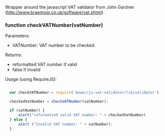 Wrapper around the javascript VAT validator from John Gardner (http://www.braemoor.co.uk/software/vat.shtml)

### function checkVATNumber(vatNumber)
Parameters:
  - VATNumber: VAT number to be checked.

Returns:
  - reformatted VAT number if valid
  - false if invalid


 Usage (using RequireJS):
  ```javascript

    var checkVATNumber = require('bower/js-vat-validator/lib/validator');

    checkedVatNumber = checkVATNumber(vatNumber);

    if (vatNumber) {
        alert("reformatted valid VAT number: " + checkedVatNumber)
    } else {
        alert ("Invalid VAT number: " + vatNumber);
    }

  ```
